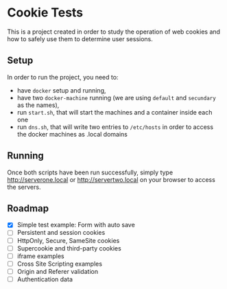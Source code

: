 # Cookie Tests

This is a project created in order to study the operation of web cookies and how to safely use them to determine user sessions.

## Setup
In order to run the project, you need to: 

* have `docker` setup and running, 
* have two `docker-machine` running (we are using `default` and `secundary` as the names),
* run `start.sh`, that will start the machines and a container inside each one
* run `dns.sh`, that will write two entries to `/etc/hosts` in order to access the docker machines as .local domains

## Running

Once both scripts have been run successfully, simply type http://serverone.local or http://servertwo.local on your browser to access the servers.

## Roadmap

- [x] Simple test example: Form with auto save
- [ ] Persistent and session cookies
- [ ] HttpOnly, Secure, SameSite cookies
- [ ] Supercookie and third-party cookies
- [ ] iframe examples
- [ ] Cross Site Scripting examples
- [ ] Origin and Referer validation
- [ ] Authentication data